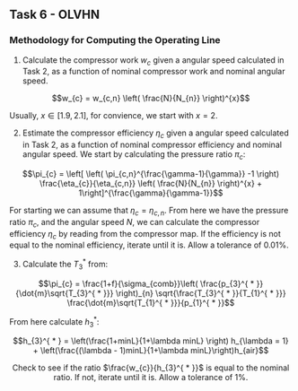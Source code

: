 ## Task 6 - OLVHN

### Methodology for Computing the Operating Line 

1. Calculate the compressor work $w_{c}$ given a angular speed calculated in Task 2, as a function of nominal compressor work and nominal angular speed.

<div align="center">

$$w_{c} = w_{c,n} \left( \frac{N}{N_{n}} \right)^{x}$$

</div>

Usually, $x \in [1.9, 2.1]$, for convience, we start with $x = 2$.

2. Estimate the compressor efficiency $\eta_{c}$ given a angular speed calculated in Task 2, as a function of nominal compressor efficiency and nominal angular speed. We start by calculating the pressure ratio $\pi_{c}$:

<div align="center">

$$\pi_{c} = \left[ \left( \pi_{c,n}^{\frac{\gamma-1}{\gamma}} -1 \right) \frac{\eta_{c}}{\eta_{c,n}} \left( \frac{N}{N_{n}} \right)^{x} + 1\right]^{\frac{\gamma}{\gamma-1}}$$

</div>


For starting we can assume that $\eta_{c} = \eta_{c,n}$. From here we have the pressure ratio $\pi_{c}$, and the angular speed $N$, we can calculate the compressor efficiency $\eta_{c}$ by reading from the compressor map. If the efficiency is not equal to the nominal efficiency, iterate until it is. Allow a tolerance of 0.01%.

3. Calculate the $T_{3}^{ * }$ from:

<div align="center">

$$\pi_{c} = \frac{1+f}{\sigma_{comb}}\left( \frac{p_{3}^{ * }}{\dot{m}\sqrt{T_{3}^{ * }}} \right)_{n} \sqrt{\frac{T_{3}^{ * }}{T_{1}^{ * }}} \frac{\dot{m}\sqrt{T_{1}^{ * }}}{p_{1}^{ * }}$$

</div>

From here calculate $h_{3}^{ * }$:

<div align="center">

$$h_{3}^{ * } = \left(\frac{1+minL}{1+\lambda minL} \right) h_{\lambda = 1} + \left(\frac{(\lambda - 1)minL}{1+\lambda minL}\right)h_{air}$$

Check to see if the ratio $\frac{w_{c}}{h_{3}^{ * }}$ is equal to the nominal ratio. If not, iterate until it is. Allow a tolerance of 1%.

